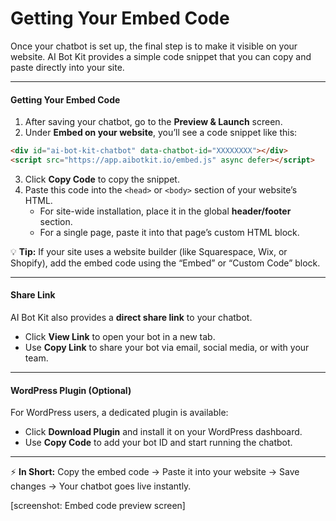 # Getting Your Embed Code

Once your chatbot is set up, the final step is to make it visible on your website. AI Bot Kit provides a simple code snippet that you can copy and paste directly into your site.

***

#### Getting Your Embed Code

1. After saving your chatbot, go to the **Preview & Launch** screen.
2. Under **Embed on your website**, you’ll see a code snippet like this:

```html
<div id="ai-bot-kit-chatbot" data-chatbot-id="XXXXXXXX"></div>
<script src="https://app.aibotkit.io/embed.js" async defer></script>
```

3. Click **Copy Code** to copy the snippet.
4. Paste this code into the `<head>` or `<body>` section of your website’s HTML.
   * For site-wide installation, place it in the global **header/footer** section.
   * For a single page, paste it into that page’s custom HTML block.

💡 **Tip:** If your site uses a website builder (like Squarespace, Wix, or Shopify), add the embed code using the “Embed” or “Custom Code” block.

***

#### Share Link

AI Bot Kit also provides a **direct share link** to your chatbot.

* Click **View Link** to open your bot in a new tab.
* Use **Copy Link** to share your bot via email, social media, or with your team.

***

#### WordPress Plugin (Optional)

For WordPress users, a dedicated plugin is available:

* Click **Download Plugin** and install it on your WordPress dashboard.
* Use **Copy Code** to add your bot ID and start running the chatbot.

***

⚡ **In Short:** Copy the embed code → Paste it into your website → Save changes → Your chatbot goes live instantly.

\[screenshot: Embed code preview screen]
